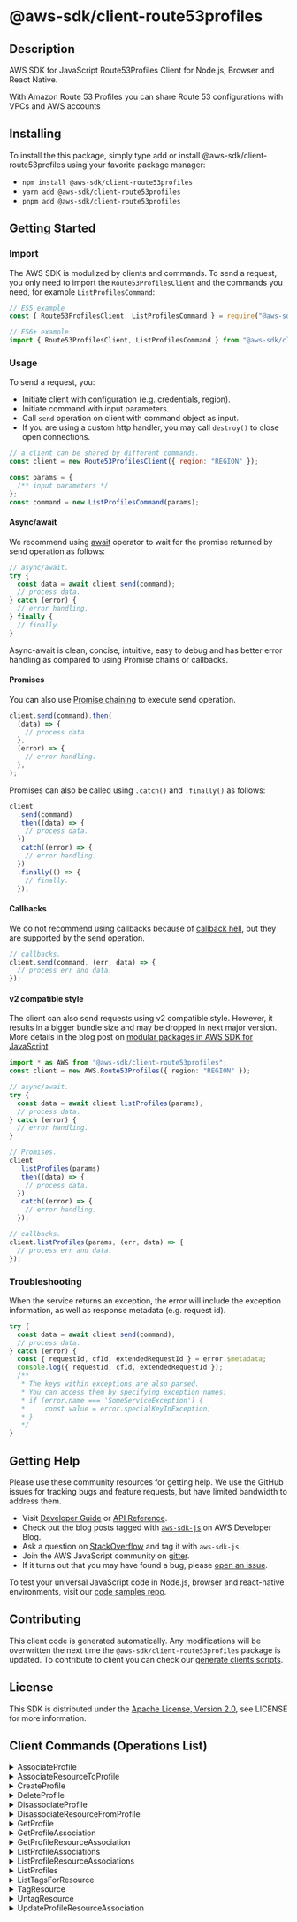 <!-- generated file, do not edit directly -->

# @aws-sdk/client-route53profiles

## Description

AWS SDK for JavaScript Route53Profiles Client for Node.js, Browser and React Native.

<p>
With Amazon Route 53 Profiles you can share Route 53 configurations with VPCs and AWS accounts
</p>

## Installing

To install the this package, simply type add or install @aws-sdk/client-route53profiles
using your favorite package manager:

- `npm install @aws-sdk/client-route53profiles`
- `yarn add @aws-sdk/client-route53profiles`
- `pnpm add @aws-sdk/client-route53profiles`

## Getting Started

### Import

The AWS SDK is modulized by clients and commands.
To send a request, you only need to import the `Route53ProfilesClient` and
the commands you need, for example `ListProfilesCommand`:

```js
// ES5 example
const { Route53ProfilesClient, ListProfilesCommand } = require("@aws-sdk/client-route53profiles");
```

```ts
// ES6+ example
import { Route53ProfilesClient, ListProfilesCommand } from "@aws-sdk/client-route53profiles";
```

### Usage

To send a request, you:

- Initiate client with configuration (e.g. credentials, region).
- Initiate command with input parameters.
- Call `send` operation on client with command object as input.
- If you are using a custom http handler, you may call `destroy()` to close open connections.

```js
// a client can be shared by different commands.
const client = new Route53ProfilesClient({ region: "REGION" });

const params = {
  /** input parameters */
};
const command = new ListProfilesCommand(params);
```

#### Async/await

We recommend using [await](https://developer.mozilla.org/en-US/docs/Web/JavaScript/Reference/Operators/await)
operator to wait for the promise returned by send operation as follows:

```js
// async/await.
try {
  const data = await client.send(command);
  // process data.
} catch (error) {
  // error handling.
} finally {
  // finally.
}
```

Async-await is clean, concise, intuitive, easy to debug and has better error handling
as compared to using Promise chains or callbacks.

#### Promises

You can also use [Promise chaining](https://developer.mozilla.org/en-US/docs/Web/JavaScript/Guide/Using_promises#chaining)
to execute send operation.

```js
client.send(command).then(
  (data) => {
    // process data.
  },
  (error) => {
    // error handling.
  },
);
```

Promises can also be called using `.catch()` and `.finally()` as follows:

```js
client
  .send(command)
  .then((data) => {
    // process data.
  })
  .catch((error) => {
    // error handling.
  })
  .finally(() => {
    // finally.
  });
```

#### Callbacks

We do not recommend using callbacks because of [callback hell](http://callbackhell.com/),
but they are supported by the send operation.

```js
// callbacks.
client.send(command, (err, data) => {
  // process err and data.
});
```

#### v2 compatible style

The client can also send requests using v2 compatible style.
However, it results in a bigger bundle size and may be dropped in next major version. More details in the blog post
on [modular packages in AWS SDK for JavaScript](https://aws.amazon.com/blogs/developer/modular-packages-in-aws-sdk-for-javascript/)

```ts
import * as AWS from "@aws-sdk/client-route53profiles";
const client = new AWS.Route53Profiles({ region: "REGION" });

// async/await.
try {
  const data = await client.listProfiles(params);
  // process data.
} catch (error) {
  // error handling.
}

// Promises.
client
  .listProfiles(params)
  .then((data) => {
    // process data.
  })
  .catch((error) => {
    // error handling.
  });

// callbacks.
client.listProfiles(params, (err, data) => {
  // process err and data.
});
```

### Troubleshooting

When the service returns an exception, the error will include the exception information,
as well as response metadata (e.g. request id).

```js
try {
  const data = await client.send(command);
  // process data.
} catch (error) {
  const { requestId, cfId, extendedRequestId } = error.$metadata;
  console.log({ requestId, cfId, extendedRequestId });
  /**
   * The keys within exceptions are also parsed.
   * You can access them by specifying exception names:
   * if (error.name === 'SomeServiceException') {
   *     const value = error.specialKeyInException;
   * }
   */
}
```

## Getting Help

Please use these community resources for getting help.
We use the GitHub issues for tracking bugs and feature requests, but have limited bandwidth to address them.

- Visit [Developer Guide](https://docs.aws.amazon.com/sdk-for-javascript/v3/developer-guide/welcome.html)
  or [API Reference](https://docs.aws.amazon.com/AWSJavaScriptSDK/v3/latest/index.html).
- Check out the blog posts tagged with [`aws-sdk-js`](https://aws.amazon.com/blogs/developer/tag/aws-sdk-js/)
  on AWS Developer Blog.
- Ask a question on [StackOverflow](https://stackoverflow.com/questions/tagged/aws-sdk-js) and tag it with `aws-sdk-js`.
- Join the AWS JavaScript community on [gitter](https://gitter.im/aws/aws-sdk-js-v3).
- If it turns out that you may have found a bug, please [open an issue](https://github.com/aws/aws-sdk-js-v3/issues/new/choose).

To test your universal JavaScript code in Node.js, browser and react-native environments,
visit our [code samples repo](https://github.com/aws-samples/aws-sdk-js-tests).

## Contributing

This client code is generated automatically. Any modifications will be overwritten the next time the `@aws-sdk/client-route53profiles` package is updated.
To contribute to client you can check our [generate clients scripts](https://github.com/aws/aws-sdk-js-v3/tree/main/scripts/generate-clients).

## License

This SDK is distributed under the
[Apache License, Version 2.0](http://www.apache.org/licenses/LICENSE-2.0),
see LICENSE for more information.

## Client Commands (Operations List)

<details>
<summary>
AssociateProfile
</summary>

[Command API Reference](https://docs.aws.amazon.com/AWSJavaScriptSDK/v3/latest/client/route53profiles/command/AssociateProfileCommand/) / [Input](https://docs.aws.amazon.com/AWSJavaScriptSDK/v3/latest/Package/-aws-sdk-client-route53profiles/Interface/AssociateProfileCommandInput/) / [Output](https://docs.aws.amazon.com/AWSJavaScriptSDK/v3/latest/Package/-aws-sdk-client-route53profiles/Interface/AssociateProfileCommandOutput/)

</details>
<details>
<summary>
AssociateResourceToProfile
</summary>

[Command API Reference](https://docs.aws.amazon.com/AWSJavaScriptSDK/v3/latest/client/route53profiles/command/AssociateResourceToProfileCommand/) / [Input](https://docs.aws.amazon.com/AWSJavaScriptSDK/v3/latest/Package/-aws-sdk-client-route53profiles/Interface/AssociateResourceToProfileCommandInput/) / [Output](https://docs.aws.amazon.com/AWSJavaScriptSDK/v3/latest/Package/-aws-sdk-client-route53profiles/Interface/AssociateResourceToProfileCommandOutput/)

</details>
<details>
<summary>
CreateProfile
</summary>

[Command API Reference](https://docs.aws.amazon.com/AWSJavaScriptSDK/v3/latest/client/route53profiles/command/CreateProfileCommand/) / [Input](https://docs.aws.amazon.com/AWSJavaScriptSDK/v3/latest/Package/-aws-sdk-client-route53profiles/Interface/CreateProfileCommandInput/) / [Output](https://docs.aws.amazon.com/AWSJavaScriptSDK/v3/latest/Package/-aws-sdk-client-route53profiles/Interface/CreateProfileCommandOutput/)

</details>
<details>
<summary>
DeleteProfile
</summary>

[Command API Reference](https://docs.aws.amazon.com/AWSJavaScriptSDK/v3/latest/client/route53profiles/command/DeleteProfileCommand/) / [Input](https://docs.aws.amazon.com/AWSJavaScriptSDK/v3/latest/Package/-aws-sdk-client-route53profiles/Interface/DeleteProfileCommandInput/) / [Output](https://docs.aws.amazon.com/AWSJavaScriptSDK/v3/latest/Package/-aws-sdk-client-route53profiles/Interface/DeleteProfileCommandOutput/)

</details>
<details>
<summary>
DisassociateProfile
</summary>

[Command API Reference](https://docs.aws.amazon.com/AWSJavaScriptSDK/v3/latest/client/route53profiles/command/DisassociateProfileCommand/) / [Input](https://docs.aws.amazon.com/AWSJavaScriptSDK/v3/latest/Package/-aws-sdk-client-route53profiles/Interface/DisassociateProfileCommandInput/) / [Output](https://docs.aws.amazon.com/AWSJavaScriptSDK/v3/latest/Package/-aws-sdk-client-route53profiles/Interface/DisassociateProfileCommandOutput/)

</details>
<details>
<summary>
DisassociateResourceFromProfile
</summary>

[Command API Reference](https://docs.aws.amazon.com/AWSJavaScriptSDK/v3/latest/client/route53profiles/command/DisassociateResourceFromProfileCommand/) / [Input](https://docs.aws.amazon.com/AWSJavaScriptSDK/v3/latest/Package/-aws-sdk-client-route53profiles/Interface/DisassociateResourceFromProfileCommandInput/) / [Output](https://docs.aws.amazon.com/AWSJavaScriptSDK/v3/latest/Package/-aws-sdk-client-route53profiles/Interface/DisassociateResourceFromProfileCommandOutput/)

</details>
<details>
<summary>
GetProfile
</summary>

[Command API Reference](https://docs.aws.amazon.com/AWSJavaScriptSDK/v3/latest/client/route53profiles/command/GetProfileCommand/) / [Input](https://docs.aws.amazon.com/AWSJavaScriptSDK/v3/latest/Package/-aws-sdk-client-route53profiles/Interface/GetProfileCommandInput/) / [Output](https://docs.aws.amazon.com/AWSJavaScriptSDK/v3/latest/Package/-aws-sdk-client-route53profiles/Interface/GetProfileCommandOutput/)

</details>
<details>
<summary>
GetProfileAssociation
</summary>

[Command API Reference](https://docs.aws.amazon.com/AWSJavaScriptSDK/v3/latest/client/route53profiles/command/GetProfileAssociationCommand/) / [Input](https://docs.aws.amazon.com/AWSJavaScriptSDK/v3/latest/Package/-aws-sdk-client-route53profiles/Interface/GetProfileAssociationCommandInput/) / [Output](https://docs.aws.amazon.com/AWSJavaScriptSDK/v3/latest/Package/-aws-sdk-client-route53profiles/Interface/GetProfileAssociationCommandOutput/)

</details>
<details>
<summary>
GetProfileResourceAssociation
</summary>

[Command API Reference](https://docs.aws.amazon.com/AWSJavaScriptSDK/v3/latest/client/route53profiles/command/GetProfileResourceAssociationCommand/) / [Input](https://docs.aws.amazon.com/AWSJavaScriptSDK/v3/latest/Package/-aws-sdk-client-route53profiles/Interface/GetProfileResourceAssociationCommandInput/) / [Output](https://docs.aws.amazon.com/AWSJavaScriptSDK/v3/latest/Package/-aws-sdk-client-route53profiles/Interface/GetProfileResourceAssociationCommandOutput/)

</details>
<details>
<summary>
ListProfileAssociations
</summary>

[Command API Reference](https://docs.aws.amazon.com/AWSJavaScriptSDK/v3/latest/client/route53profiles/command/ListProfileAssociationsCommand/) / [Input](https://docs.aws.amazon.com/AWSJavaScriptSDK/v3/latest/Package/-aws-sdk-client-route53profiles/Interface/ListProfileAssociationsCommandInput/) / [Output](https://docs.aws.amazon.com/AWSJavaScriptSDK/v3/latest/Package/-aws-sdk-client-route53profiles/Interface/ListProfileAssociationsCommandOutput/)

</details>
<details>
<summary>
ListProfileResourceAssociations
</summary>

[Command API Reference](https://docs.aws.amazon.com/AWSJavaScriptSDK/v3/latest/client/route53profiles/command/ListProfileResourceAssociationsCommand/) / [Input](https://docs.aws.amazon.com/AWSJavaScriptSDK/v3/latest/Package/-aws-sdk-client-route53profiles/Interface/ListProfileResourceAssociationsCommandInput/) / [Output](https://docs.aws.amazon.com/AWSJavaScriptSDK/v3/latest/Package/-aws-sdk-client-route53profiles/Interface/ListProfileResourceAssociationsCommandOutput/)

</details>
<details>
<summary>
ListProfiles
</summary>

[Command API Reference](https://docs.aws.amazon.com/AWSJavaScriptSDK/v3/latest/client/route53profiles/command/ListProfilesCommand/) / [Input](https://docs.aws.amazon.com/AWSJavaScriptSDK/v3/latest/Package/-aws-sdk-client-route53profiles/Interface/ListProfilesCommandInput/) / [Output](https://docs.aws.amazon.com/AWSJavaScriptSDK/v3/latest/Package/-aws-sdk-client-route53profiles/Interface/ListProfilesCommandOutput/)

</details>
<details>
<summary>
ListTagsForResource
</summary>

[Command API Reference](https://docs.aws.amazon.com/AWSJavaScriptSDK/v3/latest/client/route53profiles/command/ListTagsForResourceCommand/) / [Input](https://docs.aws.amazon.com/AWSJavaScriptSDK/v3/latest/Package/-aws-sdk-client-route53profiles/Interface/ListTagsForResourceCommandInput/) / [Output](https://docs.aws.amazon.com/AWSJavaScriptSDK/v3/latest/Package/-aws-sdk-client-route53profiles/Interface/ListTagsForResourceCommandOutput/)

</details>
<details>
<summary>
TagResource
</summary>

[Command API Reference](https://docs.aws.amazon.com/AWSJavaScriptSDK/v3/latest/client/route53profiles/command/TagResourceCommand/) / [Input](https://docs.aws.amazon.com/AWSJavaScriptSDK/v3/latest/Package/-aws-sdk-client-route53profiles/Interface/TagResourceCommandInput/) / [Output](https://docs.aws.amazon.com/AWSJavaScriptSDK/v3/latest/Package/-aws-sdk-client-route53profiles/Interface/TagResourceCommandOutput/)

</details>
<details>
<summary>
UntagResource
</summary>

[Command API Reference](https://docs.aws.amazon.com/AWSJavaScriptSDK/v3/latest/client/route53profiles/command/UntagResourceCommand/) / [Input](https://docs.aws.amazon.com/AWSJavaScriptSDK/v3/latest/Package/-aws-sdk-client-route53profiles/Interface/UntagResourceCommandInput/) / [Output](https://docs.aws.amazon.com/AWSJavaScriptSDK/v3/latest/Package/-aws-sdk-client-route53profiles/Interface/UntagResourceCommandOutput/)

</details>
<details>
<summary>
UpdateProfileResourceAssociation
</summary>

[Command API Reference](https://docs.aws.amazon.com/AWSJavaScriptSDK/v3/latest/client/route53profiles/command/UpdateProfileResourceAssociationCommand/) / [Input](https://docs.aws.amazon.com/AWSJavaScriptSDK/v3/latest/Package/-aws-sdk-client-route53profiles/Interface/UpdateProfileResourceAssociationCommandInput/) / [Output](https://docs.aws.amazon.com/AWSJavaScriptSDK/v3/latest/Package/-aws-sdk-client-route53profiles/Interface/UpdateProfileResourceAssociationCommandOutput/)

</details>
